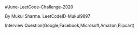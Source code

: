 #June-LeetCode-Challenge-2020

By Mukul Sharma. LeetCodeID-Mukul9897

Interview Question(Google,Facebook,Microsoft,Amazon,Flipcart)

